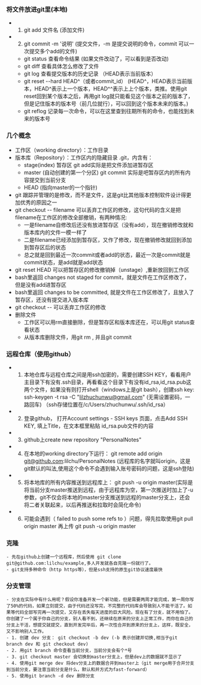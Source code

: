 ### 将文件放进git里(本地)
- 1. git add 文件名  (添加文件)
- 2. git commit -m '说明' (提交文件，-m 是提交说明的命令，commit 可以一次提交多个add的文件)
    - git status  查看命令结果 (如果文件改动了，可以看到是否改动)
    - git diff    查看具体怎么修改了文件
    - git log     查看提交版本的历史记录 （HEAD表示当前版本）
    - git reset --hard HEAD^（或者commit_id）  (HEAD^，HEAD表示当前版本，HEAD^表示上一个版本，HEAD^^表示上上个版本，类推。使用git reset回到某个版本之后，再用git log就只能看见这个版本之前的版本了，但是记住版本的版本号（前几位就行），可以回到这个版本未来的版本。)
    - git reflog  记录每一次命令，可以在这里查到往期所有的命令，也能找到未来的版本号

### 几个概念
- 工作区（working directory）：工作目录
- 版本库（Repository）：工作区内的隐藏目录 .git，内含有：
    - stage(index) 暂存区  git add实际是把文件添加进暂存区
    - master (自动创建的第一个分区) git commit 实际是吧暂存区内的所有内容提交到当前分支
    - HEAD (指向master的一个指针)
- git 跟踪并管理的是修改，而不是文件，这是git比其他版本控制软件设计得更加优秀的原因之一
- git checkout -- filename 可以丢弃工作区的修改，这句代码的含义是把filename在工作区的修改全部撤销，有两种情况:
    - 一是filename自修改后还没有放进暂存区（没有add），现在撤销修改就和版本库内的文件一模一样了
    - 二是filename已经添加到暂存区，又作了修改，现在撤销修改就回到添加到暂存区后的状态
    - 总之就是回到最近一次commit或者add的状态，最近一次是commit就是commit状态，是add就是add状态
- git reset HEAD <filename> 可以把暂存区的修改撤销掉（unstage）,重新放回到工作区
- bash里返回 changes not staged for commit，就是文件在工作区修改了，但是没有add进暂存区
- bash里返回 changes to be committed, 就是文件在工作区修改了，且放入了暂存区，还没有提交进入版本库
- git checkout -- <filename> 可以丢弃工作区的修改
- 删除文件
    - 工作区可以用rm直接删除，但是暂存区和版本库还在，可以用git status查看状态
    - 从版本库删除文件，用git rm <filename>, 并且git commit

### 远程仓库（使用github）
- 1. 本地仓库与远程仓库之间是用ssh加密的，需要创建SSH KEY，看看用户主目录下有没有.ssh目录，再看看这个目录下有没有id_rsa,id_rsa.pub这两个文件，如果没有则打开shell（windows上是git bash），创建ssh key: ssh-keygen -t rsa -C "lilzhuchunwu@gmail.com" (无需设置密码，一路回车)  （ssh存储位置在/c/Users/zhuchunwu/.ssh/id_rsa）
- 2. 登录github， 打开Account settings - SSH keys 页面，点击Add SSH KEY, 填上Title，在文本框里粘贴 id_rsa.pub文件的内容
- 3. github上create new repository "PersonalNotes"
- 4. 在本地的working directory下运行： git remote add origin git@github.com:lilchu/PersonalNotes (远程库的名字就叫origin，这是git默认的叫法,使用这个命令不会遇到输入账号密码的问题，这是ssh登陆) 
- 5. 将本地库的所有内容推送到远程库上： git push -u origin master(实际是将当前分支master推送到远程，由于远程库为空，第一次推送时加上了-u参数，git不仅会将本地的master分支推送到远程的master分支上，还会将二者关联起来，以后再推送和拉取时会简化命令)
- 6. 可能会遇到（ failed to push some refs to ）问题，得先拉取使用git pull origin master 再上传 git push -u origin master

### 克隆
    - 先在github上创建一个远程库，然后使用 git clone git@github.com:lilchu/example,多人开发就各自克隆一份就行了。
    - git支持多种命令（http https等），但是ssh支持的原生git协议速度最快

### 分支管理
    - 分支在实际中有什么用呢？假设你准备开发一个新功能，但是需要两周才能完成，第一周你写了50%的代码，如果立刻提交，由于代码还没写完，不完整的代码库会导致别人不能干活了。如果等代码全部写完再一次提交，又存在丢失每天进度的巨大风险。现在有了分支，就不用怕了。你创建了一个属于你自己的分支，别人看不到，还继续在原来的分支上正常工作，而你在自己的分支上干活，想提交就提交，直到开发完毕后，再一次性合并到原来的分支上，这样，既安全，又不影响别人工作。
    - 1. 创建 dev 分支： git checkout -b dev (-b 表示创建并切换,相当于git branch dev 和 git checkout dev)
    - 2. 用git branch 命令查看当前分支，当前分支会有个*号
    - 3. git checkout master 会切换到master分支上，但是dev上的数据就不显示了
    - 4. 使用git merge dev 将dev分支上的数据合并到master上（git merge用于合并分支到当前分支，要注意当前分支是什么，默认和并方式为fast-forward）
    - 5. 使用git branch -d dev 删除分支